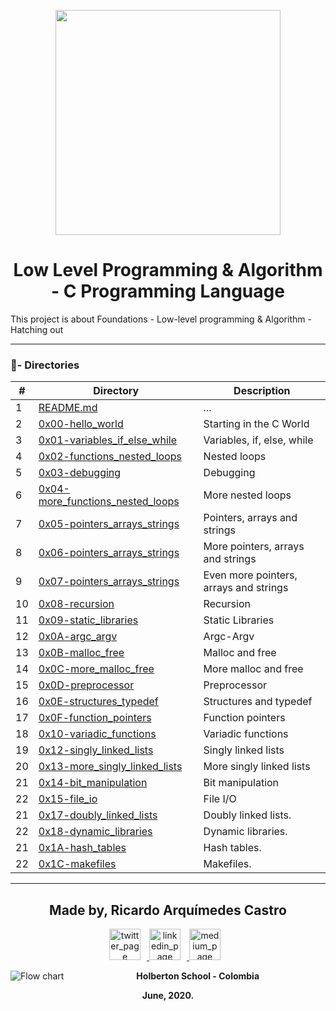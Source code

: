 <p align="center">
  <img src="https://www.holbertonschool.com/holberton-logo.png" width="360"/>
    <br>

<h1 align="center">Low Level Programming & Algorithm - C Programming Language </h1>


This project is about  Foundations - Low-level programming & Algorithm - Hatching out

---
### :file_folder:- Directories

#|Directory|Description
---|---|---
1|[README.md](./README.md)| ...
2|[0x00-hello_world](./0x00-hello_world)| Starting in the C World
3|[0x01-variables_if_else_while](./0x01-variables_if_else_while)| Variables, if, else, while
4|[0x02-functions_nested_loops](./0x02-functions_nested_loops)| Nested loops
5|[0x03-debugging](./0x03-debugging)| Debugging
6|[0x04-more_functions_nested_loops](./0x04-more_functions_nested_loops)| More nested loops
7|[0x05-pointers_arrays_strings](./0x05-pointers_arrays_strings)| Pointers, arrays and strings
8|[0x06-pointers_arrays_strings](./0x06-pointers_arrays_strings)| More pointers, arrays and strings
9|[0x07-pointers_arrays_strings](./0x07-pointers_arrays_strings)| Even more pointers, arrays and strings
10|[0x08-recursion](./0x08-recursion)| Recursion
11|[0x09-static_libraries](./0x09-static_libraries)| Static Libraries
12|[0x0A-argc_argv](./0x0A-argc_argv)| Argc-Argv
13|[0x0B-malloc_free](./0x0B-malloc_free)| Malloc and free
14|[0x0C-more_malloc_free](./0x0C-more_malloc_free)| More malloc and free
15|[0x0D-preprocessor](./0x0D-preprocessor)| Preprocessor
16|[0x0E-structures_typedef](./0x0E-structures_typedef)| Structures and typedef
17|[0x0F-function_pointers](./0x0F-function_pointers)| Function pointers
18|[0x10-variadic_functions](./0x10-variadic_functions)| Variadic functions
19|[0x12-singly_linked_lists](./0x12-singly_linked_lists)| Singly linked lists
20|[0x13-more_singly_linked_lists](./0x13-more_singly_linked_lists)| More singly linked lists
21|[0x14-bit_manipulation](./0x14-bit_manipulation)| Bit manipulation
22|[0x15-file_io](./0x15-file_io)| File I/O
21|[0x17-doubly_linked_lists](./0x17-doubly_linked_lists)| Doubly linked lists.
22|[0x18-dynamic_libraries](./0x18-dynamic_libraries)| Dynamic libraries.
21|[0x1A-hash_tables](./0x1A-hash_tables)| Hash tables.
22|[0x1C-makefiles](./0x1C-makefiles)| Makefiles.


---
<p align="center">
    <h2 align="center">Made by, Ricardo Arquímedes Castro</h2>
      <p align="center">
        <a href="https://twitter.com/arquimedescq" target="_blank">
            <img alt="twitter_page" src="https://github.com/RicardoArquimedes/readme-template/blob/master/images/twitter.png" style="float: center; margin-right: 10px" height="50" width="50">
        </a>
        <a href="https://www.linkedin.com/in/RicardoArquimedes/" target="_blank">
            <img alt="linkedin_page" src="https://github.com/RicardoArquimedes/readme-template/blob/master/images/linkedin.png" style="float: center; margin-right: 10px" height="50"  width="50">
        </a>
        <a href="https://richardcqt28.medium.com/" target="_blank">
            <img alt="medium_page" src="https://github.com/RicardoArquimedes/readme-template/blob/master/images/medium.png" style="float: center; margin-right: 10px" height="50" width="50">
        </a>
      </p>
</p>

<p align="center">
   <img src="https://www.holbertonschool.com/holberton-logo.png"
     alt="Flow chart"
     style="float: left; margin-right: 10px;">
</p>
<p align="center">
<b>Holberton School - Colombia<b><br>
</p>
<p align="center">
<b>June, 2020.<b>
</p>
